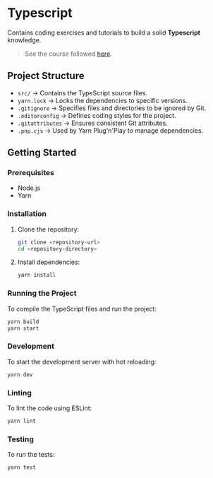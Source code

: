 # Typescript

Contains coding exercises and tutorials to build a solid **Typescript** knowledge.
> See the course followed [here](https://www.typescript-training.com).

## Project Structure

- `src/` → Contains the TypeScript source files.
- `yarn.lock` → Locks the dependencies to specific versions.
- `.gitignore` → Specifies files and directories to be ignored by Git.
- `.editorconfig` → Defines coding styles for the project.
- `.gitattributes` → Ensures consistent Git attributes.
- `.pnp.cjs` → Used by Yarn Plug'n'Play to manage dependencies.

## Getting Started

### Prerequisites

- Node.js
- Yarn

### Installation

1. Clone the repository:
   ```sh
   git clone <repository-url>
   cd <repository-directory>
   ```

2. Install dependencies:
   ```sh
   yarn install
   ```

### Running the Project

To compile the TypeScript files and run the project:
```sh
yarn build
yarn start
```

### Development

To start the development server with hot reloading:
```sh
yarn dev
```

### Linting

To lint the code using ESLint:
```sh
yarn lint
```

### Testing

To run the tests:
```sh
yarn test
```
